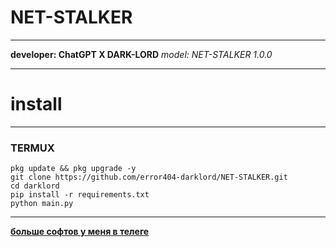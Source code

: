 # NET-STALKER
---
**developer: ChatGPT X DARK-LORD**
*model: NET-STALKER 1.0.0*
___
# install
___
### TERMUX

```
pkg update && pkg upgrade -y
git clone https://github.com/error404-darklord/NET-STALKER.git
cd darklord
pip install -r requirements.txt
python main.py
```

---
**[больше софтов у меня в телеге](https://t.me/DATABASE6576807265484849)**
